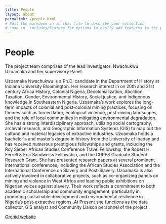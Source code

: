 ```yaml
---
title: People
layout: about
permalink: /people.html
# Edit the markdown on in this file to describe your collection
# Look in _includes/feature for options to easily add features to the page
---
```

# People
The project team comprises of the lead investigator: Nwachukwu Uzoamaka and her supervisory Panel. 

Uzoamaka Nwachukwu is a Ph.D. candidate in the Department of History at Indiana University Bloomington. Her research interest in on 20th and 21st century Africa History, Colonial Nigeria, Decolonialization, Abolition, Taxation, Gender, Environmental History, Social justice, and Indigenous knowledge in Southeastern Nigeria. Uzoamaka’s work explores the long-term impacts of colonial and post-colonial mining practices, focusing on themes such as forced labor, ecological violence, post-mining landscapes, and the role of local communities in mitigating environmental degradation. She has a strong interdisciplinary approach, utilizing social cartography, archival research, and Geographic Information Systems (GIS) to map out the cultural and material legacies of extractive industries. Uzoamaka holds a bachelor's and master’s degree in history from the University of Ibadan and has received numerous prestigious fellowships and grants, including the Roy Sieber African Studies Conference Travel Fellowship, the Robert H. Ferrell & Eric Sandweiss Fellowship, and the CRRES Graduate Student Research Grant. She has presented research papers at several prominent international conferences, including the African Studies Association and the International Conference on Slavery and Post-Slavery. Uzoamaka is also actively involved in collaborative projects, such as co-organizing panels on mining and violence in West Africa and leading public exhibitions on Nigerian voices against slavery. Their work reflects a commitment to both academic scholarship and community engagement, particularly in promoting sustainable development and environmental resilience in Nigeria’s post-extractive regions..At Present she functions as the data collector, GIS analyst and Community Liaison personnel of the project.

[Orchid website](https://orcid.org/0009-0000-3899-0984)
